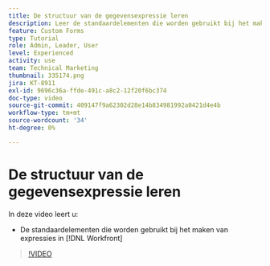 ```yaml
---
title: De structuur van de gegevensexpressie leren
description: Leer de standaardelementen die worden gebruikt bij het maken van expressies in Adobe [!DNL Workfront].
feature: Custom Forms
type: Tutorial
role: Admin, Leader, User
level: Experienced
activity: use
team: Technical Marketing
thumbnail: 335174.png
jira: KT-8911
exl-id: 9696c36a-ffde-491c-a8c2-12f20f6bc374
doc-type: video
source-git-commit: 409147f9a62302d28e14b834981992a0421d4e4b
workflow-type: tm+mt
source-wordcount: '34'
ht-degree: 0%

---
```


# De structuur van de gegevensexpressie leren

In deze video leert u:

* De standaardelementen die worden gebruikt bij het maken van expressies in [!DNL Workfront]

>[!VIDEO](https://video.tv.adobe.com/v/335174/?quality=12&learn=on)
